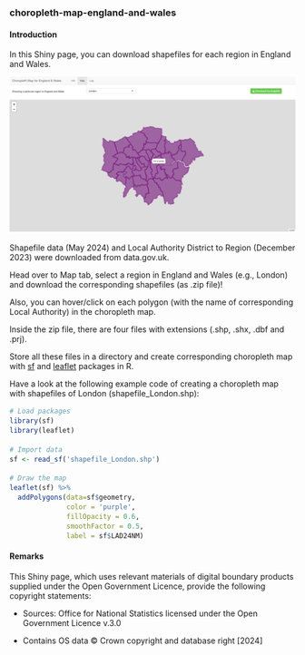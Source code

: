 ### choropleth-map-england-and-wales

#### Introduction

In this Shiny page, you can download shapefiles for each region in England and Wales.

![](thumbnail.png)

Shapefile data (May 2024) and Local Authority District to Region (December 2023) were downloaded from data.gov.uk.

Head over to Map tab, select a region in England and Wales (e.g., London) and download the corresponding shapefiles (as .zip file)!

Also, you can hover/click on each polygon (with the name of corresponding Local Authority) in the choropleth map.

Inside the zip file, there are four files with extensions (.shp, .shx, .dbf and .prj).

Store all these files in a directory and create corresponding choropleth map with [sf](https://r-spatial.github.io/sf/) and [leaflet](https://rstudio.github.io/leaflet/articles/leaflet.html) packages in R.

Have a look at the following example code of creating a choropleth map with shapefiles of London (shapefile_London.shp):

``` r
# Load packages
library(sf)
library(leaflet)

# Import data
sf <- read_sf('shapefile_London.shp')

# Draw the map
leaflet(sf) %>% 
  addPolygons(data=sf$geometry, 
              color = 'purple', 
              fillOpacity = 0.6, 
              smoothFactor = 0.5, 
              label = sf$LAD24NM)
```

#### Remarks

This Shiny page, which uses relevant materials of digital boundary products supplied under the Open Government Licence, provide the following copyright statements:

-   Sources: Office for National Statistics licensed under the Open Government Licence v.3.0

-   Contains OS data © Crown copyright and database right [2024]
